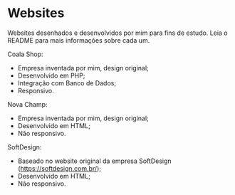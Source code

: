 # Websites
Websites desenhados e desenvolvidos por mim para fins de estudo. Leia o README para mais informações sobre cada um.

Coala Shop: 
- Empresa inventada por mim, design original;
- Desenvolvido em PHP;
- Integração com Banco de Dados;
- Responsivo.

Nova Champ:
- Empresa inventada por mim, design original;
- Desenvolvido em HTML;
- Não responsivo.

SoftDesign:
- Baseado no website original da empresa SoftDesign (https://softdesign.com.br/);
- Desenvolvido em HTML;
- Não responsivo.
